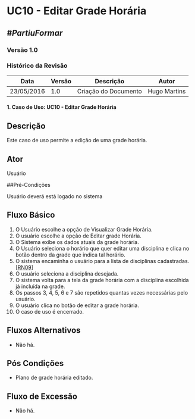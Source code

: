 # **UC10 - Editar Grade Horária**

##  ***#PartiuFormar***

### **Versão 1.0**

### Histórico da Revisão
Data|Versão|Descrição|Autor
-----|------|---------|-------
23/05/2016| 1.0 |Criação do Documento | Hugo Martins

#### 1. Caso de Uso: UC10 - Editar Grade Horária

## Descrição

Este caso de uso permite a edição de uma grade horária.

## Ator

Usuário

##Pré-Condições

Usuário deverá está logado no sistema

## Fluxo Básico 
1. O Usuário escolhe a opção de Visualizar Grade Horária.
2. O usuário escolhe a opção de Editar grade Horária.
3. O Sistema exibe os dados atuais da grade horária.
4. O Usuário seleciona o horário que quer editar uma disciplina e clica no botão dentro da grade que indica tal horário.
4. O sistema encaminha o usuário para a lista de disciplinas cadastradas. [[RN09](https://github.com/vitornere/partiuformar/wiki/Regras-de-Neg%C3%B3cio#grade)]
5. O usuário seleciona a disciplina desejada.
6. O sistema volta para a tela da grade horária com a disciplina escolhida já incluída na grade.
7. Os passos 3, 4, 5, 6 e 7 são repetidos quantas vezes necessárias pelo usuário.
8. O usuário clica no botão de editar a grade horária.
9. O caso de uso é encerrado.
	
## Fluxos Alternativos
* Não há.

## Pós Condições
* Plano de grade horária editado.

## Fluxo de Excessão
* Não há.